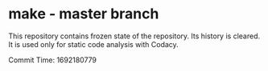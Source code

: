 # make - master branch

This repository contains frozen state of the repository.
Its history is cleared. It is used only for static code
analysis with Codacy.

Commit Time: 1692180779